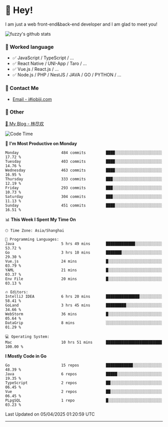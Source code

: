 # 👋 Hey!

I am just a web front-end&back-end developer and I am glad to meet you!

![fuzzy's github stats](https://github-readme-stats.vercel.app/api?username=JaydenForYou&&show_icons=true&&title_color=1abc9c&&icon_color=1abc9c)


### 📝 Worked language

- ✅ JavaScript / TypeScript / ...
- ✅ React Native / UNI-App / Taro / ...
- ✅ Vue.js / React.js / ...
- ✅ Node.js / PHP / NestJS / JAVA / GO / PYTHON / ...

### 📮 Contact Me

- [Email - i#iobiji.com](mailto:i@iobiji.com)


### 🤪 Other

[📌 My Blog - 林尽欢](https://iobiji.com)

<!--START_SECTION:waka-->
![Code Time](http://img.shields.io/badge/Code%20Time-1%2C638%20hrs%2033%20mins-blue)

📅 **I'm Most Productive on Monday** 

```text
Monday                   484 commits         ████░░░░░░░░░░░░░░░░░░░░░   17.72 % 
Tuesday                  403 commits         ████░░░░░░░░░░░░░░░░░░░░░   14.76 % 
Wednesday                463 commits         ████░░░░░░░░░░░░░░░░░░░░░   16.95 % 
Thursday                 333 commits         ███░░░░░░░░░░░░░░░░░░░░░░   12.19 % 
Friday                   293 commits         ███░░░░░░░░░░░░░░░░░░░░░░   10.73 % 
Saturday                 304 commits         ███░░░░░░░░░░░░░░░░░░░░░░   11.13 % 
Sunday                   451 commits         ████░░░░░░░░░░░░░░░░░░░░░   16.51 % 
```


📊 **This Week I Spent My Time On** 

```text
🕑︎ Time Zone: Asia/Shanghai

💬 Programming Languages: 
Java                     5 hrs 49 mins       █████████████░░░░░░░░░░░░   53.72 % 
Go                       3 hrs 10 mins       ███████░░░░░░░░░░░░░░░░░░   29.30 % 
Vue.js                   24 mins             █░░░░░░░░░░░░░░░░░░░░░░░░   03.79 % 
YAML                     21 mins             █░░░░░░░░░░░░░░░░░░░░░░░░   03.37 % 
Env File                 20 mins             █░░░░░░░░░░░░░░░░░░░░░░░░   03.13 % 

🔥 Editors: 
IntelliJ IDEA            6 hrs 20 mins       ███████████████░░░░░░░░░░   58.41 % 
GoLand                   3 hrs 45 mins       █████████░░░░░░░░░░░░░░░░   34.66 % 
WebStorm                 36 mins             █░░░░░░░░░░░░░░░░░░░░░░░░   05.64 % 
DataGrip                 8 mins              ░░░░░░░░░░░░░░░░░░░░░░░░░   01.29 % 

💻 Operating System: 
Mac                      10 hrs 51 mins      █████████████████████████   100.00 % 
```

**I Mostly Code in Go** 

```text
Go                       15 repos            ████████████░░░░░░░░░░░░░   48.39 % 
Java                     6 repos             █████░░░░░░░░░░░░░░░░░░░░   19.35 % 
TypeScript               2 repos             ██░░░░░░░░░░░░░░░░░░░░░░░   06.45 % 
Vue                      2 repos             ██░░░░░░░░░░░░░░░░░░░░░░░   06.45 % 
PLpgSQL                  1 repo              █░░░░░░░░░░░░░░░░░░░░░░░░   03.23 % 
```




 Last Updated on 05/04/2025 01:20:59 UTC
<!--END_SECTION:waka-->
---
